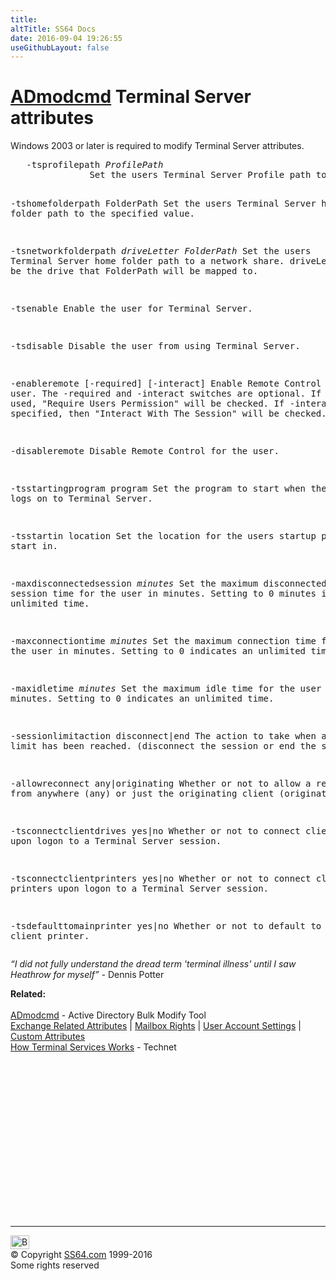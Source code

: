 ```yaml
---
title:
altTitle: SS64 Docs
date: 2016-09-04 19:26:55
useGithubLayout: false
---
```

<!-- #BeginLibraryItem "/Library/head_nt.lbi" --><!-- #EndLibraryItem --><h1><a href="admodcmd.html">ADmodcmd</a> Terminal Server attributes </h1> 
<p>Windows 2003 or later is required to modify Terminal Server attributes.</p>
<pre>   -tsprofilepath <i>ProfilePath</i>
               Set the users Terminal Server Profile path to the specified value.

   -tshomefolderpath FolderPath
               Set the users Terminal Server home folder path to the specified value.
   
   -tsnetworkfolderpath <i>driveLetter FolderPath</i>
               Set the users Terminal Server home folder path to a network share.
               driveLetter should be the drive that FolderPath will be mapped to.

   -tsenable   Enable the user for Terminal Server.

   -tsdisable  Disable the user from using Terminal Server.

   -enableremote [-required] [-interact]
               Enable Remote Control for the user.
               The -required and -interact switches are optional.
               If required is used, "Require Users Permission" will be checked.
               If -interact is specified, then "Interact With The Session" will be checked.

   -disableremote
               Disable Remote Control for the user.

   -tsstartingprogram program
               Set the program to start when the user logs on to Terminal Server.  

   -tsstartin location
               Set the location for the users startup program to start in.

   -maxdisconnectedsession <i>minutes</i>
               Set the maximum disconnected session time for the user in minutes.
               Setting to 0 minutes indicates an unlimited time.

   -maxconnectiontime <i>minutes</i>
               Set the maximum connection time for the user in minutes.
               Setting to 0 indicates an unlimited time.

   -maxidletime <i>minutes</i>
               Set the maximum idle time for the user in minutes.
               Setting to 0 indicates an unlimited time.

   -sessionlimitaction disconnect|end
               The action to take when a sessions limit has been reached.
               (disconnect the session or end the session).

   -allowreconnect any|originating
               Whether or not to allow a reconnect from anywhere (any) or just
               the originating client (originating).

   -tsconnectclientdrives yes|no
               Whether or not to connect client drives upon logon to
               a Terminal Server session.

   -tsconnectclientprinters yes|no
               Whether or not to connect client printers upon logon to
               a Terminal Server session.

   -tsdefaulttomainprinter yes|no
               Whether or not to default to the main client printer.</pre>
<p class="quote"><i>“I did not fully understand the dread term 'terminal illness' until I saw Heathrow for myself” - </i>Dennis Potter</p>
<p><b>Related:</b><br>
<br>
<a href="admodcmd.html">ADmodcmd</a> - Active Directory Bulk Modify Tool<br>
<a href="admodcmd-ex.html">Exchange Related Attributes</a> | <a href="admodcmd-mail.html">Mailbox Rights</a> | <a href="admodcmd-user.html">User Account Settings</a> |<a href="admodcmd-custom.html"> Custom Attributes</a><br>
<a href="http://technet.microsoft.com/en-us/library/cc755399%28WS.10%29.aspx">How Terminal Services Works</a> - Technet </p><!-- #BeginLibraryItem "/Library/foot_nt.lbi" --><p>
<!-- windows300 -->
<ins class="adsbygoogle" style="display:inline-block;width:300px;height:250px" data-ad-client="ca-pub-6140977852749469" data-ad-slot="7649547908"></ins>
<script>
(adsbygoogle = window.adsbygoogle || []).push({});
</script></p>
<hr>
<div id="bl" class="footer"><a href="admodcmd-ts.html#"><img src="../images/top.png" width="30" height="22" alt="Back to the Top"></a></div>
<div id="br" class="footer, tagline">© Copyright <a href="../index.html">SS64.com</a> 1999-2016<br>
Some rights reserved</div><!-- #EndLibraryItem -->
